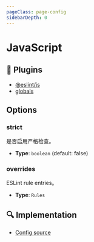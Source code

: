 ```yaml
---
pageClass: page-config
sidebarDepth: 0
---
```


# JavaScript

## 🔌 Plugins

- [@eslint/js](https://github.com/eslint/js)
- [globals](https://github.com/sindresorhus/globals)

## Options

### strict

是否启用严格检查。

- **Type**: `boolean` (default: false)

### overrides

ESLint rule entries。

- **Type**: `Rules`

## :mag: Implementation

- [Config source](https://github.com/ntnyq/eslint-config/blob/main/src/configs/javascript.ts)
